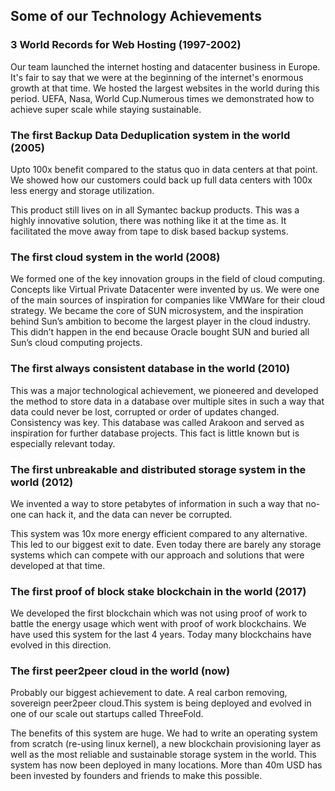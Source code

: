 
## Some of our Technology Achievements

### 3 World Records for Web Hosting (1997-2002)

Our team launched the internet hosting and datacenter business in Europe. It's fair to say that we were at the beginning of the internet's enormous growth at that time. We hosted the largest websites in the world during this period. UEFA, Nasa, World Cup.Numerous times we demonstrated how to achieve super scale while staying sustainable.

### The first Backup Data Deduplication system in the world (2005)

Upto 100x benefit compared to the status quo in data centers at that point.
We showed how our customers could back up full data centers with 100x less energy and storage utilization.

This product still lives on in all Symantec backup products. This was a highly innovative solution, there was nothing like it at the time as. It facilitated the  move away from tape to disk based backup systems.

### The first cloud system in the world (2008)

We formed one of the key innovation groups in the field of cloud computing. Concepts like Virtual Private Datacenter were invented by us. We were one of the main sources of inspiration for companies like VMWare for their cloud strategy. We became the core of SUN microsystem, and the inspiration behind Sun’s ambition to become the largest player in the cloud industry. This didn’t happen in the end because Oracle bought SUN and buried all Sun’s cloud computing projects.

### The first always consistent database in the world (2010)

This was a major technological achievement, we pioneered and developed the method to store data in a database over multiple sites in such a way that data could never be lost, corrupted or order of updates changed. Consistency was key. This database was called Arakoon and served as inspiration for further database projects. This fact is little known but is especially relevant today.

### The first unbreakable and distributed storage system in the world (2012)

We invented a way to store petabytes of information in such a way that no-one can hack it, and the data can never be corrupted.

This system was 10x more energy efficient compared to any alternative. This led to our biggest exit to date. Even today there are barely any storage systems which can compete with our approach and solutions that were developed at that time.

### The first proof of block stake blockchain in the world (2017)

We developed the first blockchain which was not using proof of work to battle the energy usage which went with proof of work blockchains. We have used this system for the last 4  years. Today many blockchains have evolved in this direction.

### The first peer2peer cloud in the world (now)

Probably our biggest achievement to date. A real carbon removing, sovereign peer2peer cloud.This system is being deployed and evolved in one of our scale out startups called ThreeFold.

The benefits of this system are huge. We had to write an operating system from scratch (re-using linux kernel), a new blockchain provisioning layer as well as the most reliable and sustainable storage system in the world. This system has now been deployed in many locations. More than 40m USD has been invested by founders and friends to make this possible.
